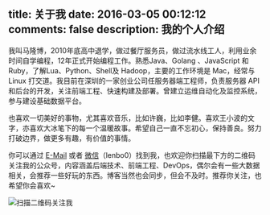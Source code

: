 title: 关于我
date: 2016-03-05 00:12:12
comments: false
description: 我的个人介绍
---

我叫马隆博，2010年底高中退学，做过餐厅服务员，做过流水线工人，利用业余时间自学编程，12年正式开始编程工作。熟悉Java、Golang 、JavaScript 和 Ruby，了解Lua、Python、Shell及 Hadoop，主要的工作环境是 Mac，经常与 Linux 打交道。我目前在深圳的一家创业公司任服务器端工程师，负责服务器 API 和后台的开发，关注前端工程、快速构建及部署。曾建立运维自动化及监控系统，参与建设基础数据平台。

也喜欢一切美好的事物，尤其喜欢音乐，比如许巍，比如李健。喜欢王小波的文字，亦喜欢大冰笔下的每一个温暖故事。希望自己一直不忘初心，保持善良。努力打破边界，做更多有趣，有价值的事情。

你可以通过 [E-Mail](mailto:mlongbo@gmail.com) 或者 [微信](/images/mlongbo_wechart.jpg)（lenbo0）找到我，也欢迎你扫描最下方的二维码关注我的公众号，内容涵盖后端技术、前端工程、DevOps，偶尔会有一些大数据相关，会推荐一些好玩的东西。博客当然也会同步，但会不及时。推荐你关注，也希望你会喜欢~

![扫描二维码关注我](http://ww4.sinaimg.cn/large/b196a42dgw1f2r0uqcno4j209k09kwef.jpg)